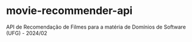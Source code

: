 # movie-recommender-api
API de Recomendação de Filmes para a matéria de Domínios de Software (UFG) - 2024/02
